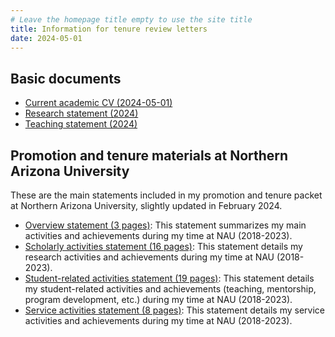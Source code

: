 ```yaml
---
# Leave the homepage title empty to use the site title
title: Information for tenure review letters
date: 2024-05-01
---
```


## Basic documents
- [Current academic CV (2024-05-01)](../uploads/Nghiem-CV.pdf)
- [Research statement (2024)](../uploads/Nghiem-research.pdf)
- [Teaching statement (2024)](../uploads/Nghiem-teaching.pdf)


## Promotion and tenure materials at Northern Arizona University

These are the main statements included in my promotion and tenure packet at Northern Arizona University, slightly updated in February 2024.

<!--- - [**Tenure review letter highlights**](../uploads/tenure/Nghiem-tenure-letter-info.docx): This Word document summarizes my main activities and achievements in the form of copiable sentences.--->
- [Overview statement (3 pages)](../uploads/tenure/tenure-overview.pdf): This statement summarizes my main activities and achievements during my time at NAU (2018-2023).
- [Scholarly activities statement (16 pages)](../uploads/tenure/tenure-research.pdf): This statement details my research activities and achievements during my time at NAU (2018-2023).
- [Student-related activities statement (19 pages)](../uploads/tenure/tenure-student-related.pdf): This statement details my student-related activities and achievements (teaching, mentorship, program development, etc.) during my time at NAU (2018-2023).
- [Service activities statement (8 pages)](../uploads/tenure/tenure-service.pdf): This statement details my service activities and achievements during my time at NAU (2018-2023).
